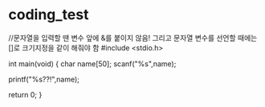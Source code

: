 # coding_test
//문자열을 입력할 땐 변수 앞에 &를 붙이지 않음! 그리고 문자열 변수를 선언할 때에는 []로 크기지정을 같이 해줘야 함
#include <stdio.h>


int main(void) {
   char name[50];
   scanf("%s",name);

  printf("%s??!",name);

  
  return 0;
}
